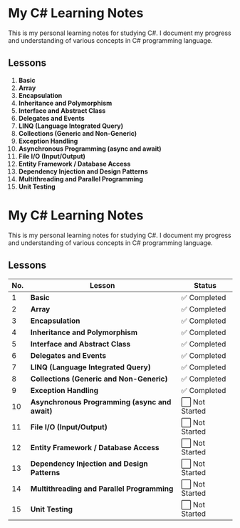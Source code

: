 # My C# Learning Notes

This is my personal learning notes for studying C#. I document my progress and understanding of various concepts in C# programming language.

## Lessons

1. **Basic**
2. **Array**
3. **Encapsulation**
4. **Inheritance and Polymorphism**
5. **Interface and Abstract Class**
6. **Delegates and Events**
7. **LINQ (Language Integrated Query)**
8. **Collections (Generic and Non-Generic)**
9. **Exception Handling**
10. **Asynchronous Programming (async and await)**
11. **File I/O (Input/Output)**
12. **Entity Framework / Database Access**
13. **Dependency Injection and Design Patterns**
14. **Multithreading and Parallel Programming**
15. **Unit Testing**

# My C# Learning Notes

This is my personal learning notes for studying C#. I document my progress and understanding of various concepts in C# programming language.

## Lessons

| No. | Lesson                                         | Status         |
| --- | ---------------------------------------------- | -------------- |
| 1   | **Basic**                                      | ✅ Completed   |
| 2   | **Array**                                      | ✅ Completed   |
| 3   | **Encapsulation**                              | ✅ Completed   |
| 4   | **Inheritance and Polymorphism**               | ✅ Completed   |
| 5   | **Interface and Abstract Class**               | ✅ Completed   |
| 6   | **Delegates and Events**                       | ✅ Completed   |
| 7   | **LINQ (Language Integrated Query)**           | ✅ Completed   |
| 8   | **Collections (Generic and Non-Generic)**      | ✅ Completed   |
| 9   | **Exception Handling**                         | ✅ Completed   |
| 10  | **Asynchronous Programming (async and await)** | ⬜ Not Started |
| 11  | **File I/O (Input/Output)**                    | ⬜ Not Started |
| 12  | **Entity Framework / Database Access**         | ⬜ Not Started |
| 13  | **Dependency Injection and Design Patterns**   | ⬜ Not Started |
| 14  | **Multithreading and Parallel Programming**    | ⬜ Not Started |
| 15  | **Unit Testing**                               | ⬜ Not Started |

